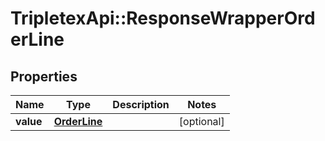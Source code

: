 # TripletexApi::ResponseWrapperOrderLine

## Properties
Name | Type | Description | Notes
------------ | ------------- | ------------- | -------------
**value** | [**OrderLine**](OrderLine.md) |  | [optional] 


